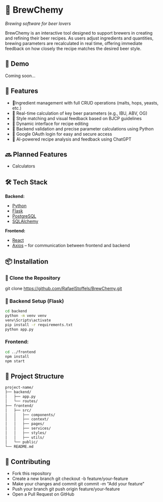 # 🍻 BrewChemy  
*Brewing software for beer lovers*

BrewChemy is an interactive tool designed to support brewers in creating and refining their beer recipes. As users adjust ingredients and quantities, brewing parameters are recalculated in real time, offering immediate feedback on how closely the recipe matches the desired beer style.

## 📸 Demo

Coming soon...

## 🚀 Features

- 🧾Ingredient management with full CRUD operations (malts, hops, yeasts, etc.)
- 🔄 Real-time calculation of key beer parameters (e.g., IBU, ABV, OG)
- 🎯 Style matching and visual feedback based on BJCP guidelines
- 🧪 Dynamic interface for recipe editing
- 🧠 Backend validation and precise parameter calculations using Python
- 🔐 Google OAuth login for easy and secure access  
- 🤖 AI-powered recipe analysis and feedback using ChatGPT

## 🔜 Planned Features

- Calculators

## 🛠️ Tech Stack

**Backend:**
- [Python](https://www.python.org/)
- [Flask](https://flask.palletsprojects.com/)
- [PostgreSQL](https://www.postgresql.org/)
- [SQLAlchemy](https://www.sqlalchemy.org/)

**Frontend:**
- [React](https://reactjs.org/)
- [Axios](https://axios-http.com/) – for communication between frontend and backend

## 📦 Installation

### 🔗 Clone the Repository

git clone https://github.com/RafaelStoffels/BrewChemy.git

### 🧰 Backend Setup (Flask)

```bash
cd backend
python -m venv venv
venv\Scripts\activate
pip install -r requirements.txt
python app.py
```

### Frontend:

```bash
cd ../frontend
npm install
npm start
```

## 📁 Project Structure

```bash
project-name/
├── backend/
│   ├── app.py
│   └── routes/
├── frontend/
│   ├── src/
│   │   ├── components/
│   │   ├── context/
│   │   ├── pages/
│   │   ├── services/
│   │   ├── styles/
│   │   ├── utils/
│   └── public/
└── README.md
```

## 🤝 Contributing

- Fork this repository
- Create a new branch
git checkout -b feature/your-feature
- Make your changes and commit
git commit -m "Add your feature"
- Push your branch
git push origin feature/your-feature
- Open a Pull Request on GitHub